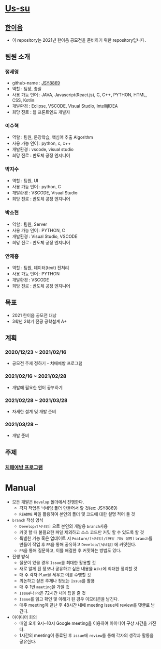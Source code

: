 # [Us-su](https://github.com/JSY8869/Us-su/issues/2#issuecomment-751324185)
## [한이음](https://www.hanium.or.kr/portal/hanium/mainOverview.do)
- 이 repository는 2021년 한이음 공모전을 준비하기 위한 repository입니다.
## 팀원 소개
### 정세영
- github-name : [JSY8869](https://github.com/JSY8869)
- 역할 : 팀장, 총괄
- 사용 가능 언어 : JAVA, Javascript(React.js), C, C++, PYTHON, HTML, CSS, Kotlin
- 개발환경 : Eclipse, VSCODE, Visual Studio, IntellijIDEA
- 희망 진로 : 웹 프론트엔드 개발자
### 이수혁
- 역할 : 팀원, 문장학습, 핵심어 추출 Algorithm
- 사용 가능 언어 : python, c, c++
- 개발환경 : vscode, visual studio
- 희망 진로 : 반도체 공정 엔지니어
### 박지수
- 역할 : 팀원, UI
- 사용 가능 언어 : python, C
- 개발환경 : VSCODE, Visual Studio
- 희망 진로 : 반도체 공정 엔지니어
### 박소현
- 역할 : 팀원, Server
- 사용 가능 언어 : PYTHON, C
- 개발환경 : Visual Studio, VSCODE
- 희망 진로 : 반도체 공정 엔지니어
### 안재홍
- 역할 : 팀원, 데이터(text) 전처리
- 사용 가능 언어 : PYTHON
- 개발환경 : VSCODE
- 희망 진로 : 반도체 공정 엔지니어
## 목표
- 2021 한이음 공모전 대상
- 3학년 2학기 전공 공학설계 A+
## 계획
### 2020/12/23 ~ 2021/02/16
- 공모전 주제 정하기 - 치매예방 프로그램
### 2021/02/16 ~ 2021/02/28
- 개발에 필요한 언어 공부하기
### 2021/02/28 ~ 2021/03/28
- 자세한 설계 및 개발 준비
### 2021/03/28 ~
- 개발 준비
## 주제
### [치매예방 프로그램](https://github.com/JSY8869/Us-su/issues/1#issuecomment-778320256)
# Manual
- 모든 개발은 `Develop` 폴더에서 진행한다.
  - 각자 작업은 닉네임 폴더 만들어서 할 것(ex: JSY8869)
  - `README` 파일 활용하여 본인의 폴더 및 코드에 대한 설명 적어 둘 것
- `branch` 작성 양식
  - `Develop/[닉네임]` 으로 본인의 개발용 `branch`사용
  - 커밋 할 때 불필요한 파일 제외하고 소스 코드만 커밋 할 수 있도록 할 것
  - 특별한 기능 혹은 업데이트 시 `Feature/[닉네임]/[해당 기능 설명]` `branch`를 만들어 작업 후 `PR`을 통해 공유하고 `Develop/[닉네임]` 에 커밋한다.
  - `PR`을 통해 질문하고, 이를 해결한 후 커밋하는 방법도 있다.
- 진행 방식
  - 질문이 있을 경우 `Issue`를 최대한 활용할 것
  - 새로 알게 된 정보나 공유하고 싶은 내용을 `Wiki`에 최대한 정리할 것
  - 매 주 각자 `Plan`을 세우고 이를 수행할 것
  - 의논하고 싶은 주제나 정보는 `Issue`를 활용
  - 매 주 1번 `meeting`을 가질 것
  - `Issue`나 `PR`은 72시간 내에 답을 줄 것
  - `Issue`를 읽고 확인 및 이해가 된 경우 이모티콘을 남긴다.
  - 매주 meeting이 끝난 후 48시간 내에 meeting issue에 review를 댓글로 남긴다.
- 아이디어 회의
  - 매일 오후 9시~10시 Google meeting을 이용하여 아이디어 구상 시간을 가진다.
  - 1시간의 meeting이 종료된 후 `issue`에 `review`를 통해 각자의 생각과 활동을 공유한다.
